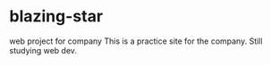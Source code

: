# blazing-star
web project for company
This is a practice site for the company.
Still studying web dev.
